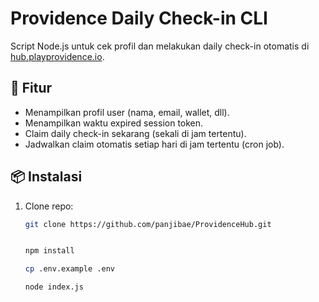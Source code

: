 # Providence Daily Check-in CLI

Script Node.js untuk cek profil dan melakukan daily check-in otomatis di [hub.playprovidence.io](https://hub.playprovidence.io).

## 🚀 Fitur
- Menampilkan profil user (nama, email, wallet, dll).
- Menampilkan waktu expired session token.
- Claim daily check-in sekarang (sekali di jam tertentu).
- Jadwalkan claim otomatis setiap hari di jam tertentu (cron job).

## 📦 Instalasi
1. Clone repo:
   ```bash
   git clone https://github.com/panjibae/ProvidenceHub.git


   npm install

   cp .env.example .env

   node index.js


